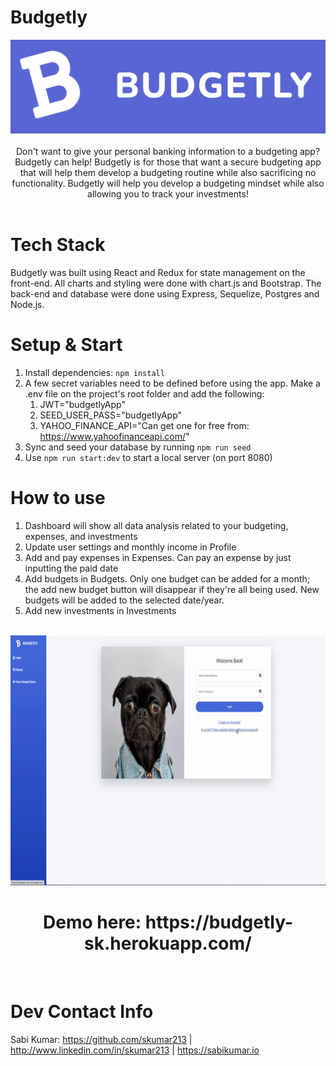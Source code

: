 # Budgetly

<div align='center'>
<img src="public/logo.png" height='150'>
</div>
<br/>
<div align='center'>Don't want to give your personal banking information to a budgeting app? Budgetly can help! Budgetly is for those that want a secure budgeting app that will help them develop a budgeting routine while also sacrificing no functionality. Budgetly will help you develop a budgeting mindset while also allowing you to track your investments!
</div>
<br/>

# Tech Stack

Budgetly was built using React and Redux for state management on the front-end. All charts and styling were done with chart.js and Bootstrap. The back-end and database were done using Express, Sequelize, Postgres and Node.js.

# Setup & Start

1. Install dependencies: `npm install`
2. A few secret variables need to be defined before using the app. Make a .env file on the project's root folder and add the following:
   1. JWT="budgetlyApp"
   2. SEED_USER_PASS="budgetlyApp"
   3. YAHOO_FINANCE_API="Can get one for free from: https://www.yahoofinanceapi.com/"
3. Sync and seed your database by running `npm run seed`
4. Use `npm run start:dev` to start a local server (on port 8080)

# How to use

1. Dashboard will show all data analysis related to your budgeting, expenses, and investments
2. Update user settings and monthly income in Profile
3. Add and pay expenses in Expenses. Can pay an expense by just inputting the paid date
4. Add budgets in Budgets. Only one budget can be added for a month; the add new budget button will disappear if they're all being used. New budgets will be added to the selected date/year.
5. Add new investments in Investments
<br/>
<div align='center'>
<img src="public/budgetlyGif.gif" height="400">
</div>
<h1 align='center'>
Demo here: https://budgetly-sk.herokuapp.com/
</h1>
<br/>

# Dev Contact Info

Sabi Kumar: https://github.com/skumar213 | http://www.linkedin.com/in/skumar213 | https://sabikumar.io
